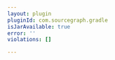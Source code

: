 ```yaml
---
layout: plugin
pluginId: com.sourcegraph.gradle
isJarAvailable: true
error: ''
violations: []

---
```

